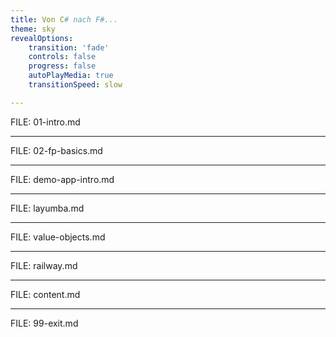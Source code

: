 ```yaml
---
title: Von C# nach F#...
theme: sky
revealOptions:
    transition: 'fade'
    controls: false
    progress: false
    autoPlayMedia: true
    transitionSpeed: slow

---
```


FILE: 01-intro.md

---

FILE: 02-fp-basics.md

---

FILE: demo-app-intro.md

---

FILE: layumba.md

---

FILE: value-objects.md

---

FILE: railway.md

---

FILE: content.md

---

FILE: 99-exit.md
